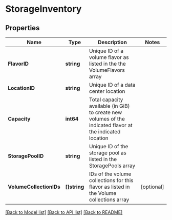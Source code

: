 # StorageInventory

## Properties

Name | Type | Description | Notes
------------ | ------------- | ------------- | -------------
**FlavorID** | **string** | Unique ID of a volume flavor as listed in the the VolumeFlavors array | 
**LocationID** | **string** | Unique ID of a data center location | 
**Capacity** | **int64** | Total capacity available (in GiB) to create new volumes of the indicated flavor at the indicated location | 
**StoragePoolID** | **string** | Unique ID of the storage pool as listed in the StoragePools array | 
**VolumeCollectionIDs** | **[]string** | IDs of the volume collections for this flavor as listed in the Volume collections array | [optional] 

[[Back to Model list]](../README.md#documentation-for-models) [[Back to API list]](../README.md#documentation-for-api-endpoints) [[Back to README]](../README.md)


